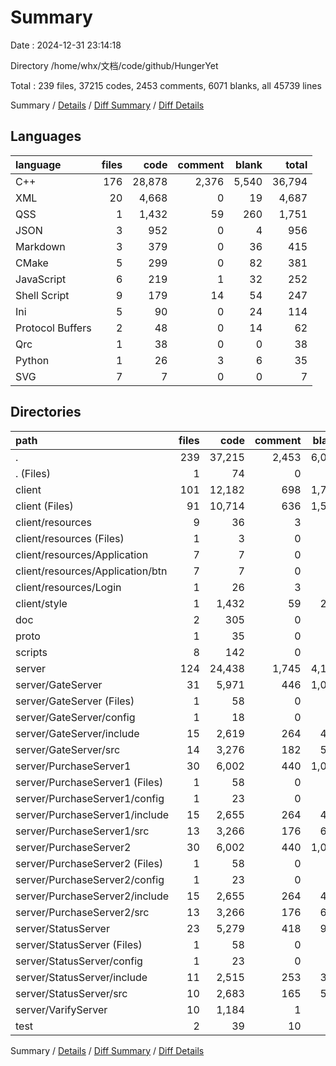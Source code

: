 # Summary

Date : 2024-12-31 23:14:18

Directory /home/whx/文档/code/github/HungerYet

Total : 239 files,  37215 codes, 2453 comments, 6071 blanks, all 45739 lines

Summary / [Details](details.md) / [Diff Summary](diff.md) / [Diff Details](diff-details.md)

## Languages
| language | files | code | comment | blank | total |
| :--- | ---: | ---: | ---: | ---: | ---: |
| C++ | 176 | 28,878 | 2,376 | 5,540 | 36,794 |
| XML | 20 | 4,668 | 0 | 19 | 4,687 |
| QSS | 1 | 1,432 | 59 | 260 | 1,751 |
| JSON | 3 | 952 | 0 | 4 | 956 |
| Markdown | 3 | 379 | 0 | 36 | 415 |
| CMake | 5 | 299 | 0 | 82 | 381 |
| JavaScript | 6 | 219 | 1 | 32 | 252 |
| Shell Script | 9 | 179 | 14 | 54 | 247 |
| Ini | 5 | 90 | 0 | 24 | 114 |
| Protocol Buffers | 2 | 48 | 0 | 14 | 62 |
| Qrc | 1 | 38 | 0 | 0 | 38 |
| Python | 1 | 26 | 3 | 6 | 35 |
| SVG | 7 | 7 | 0 | 0 | 7 |

## Directories
| path | files | code | comment | blank | total |
| :--- | ---: | ---: | ---: | ---: | ---: |
| . | 239 | 37,215 | 2,453 | 6,071 | 45,739 |
| . (Files) | 1 | 74 | 0 | 23 | 97 |
| client | 101 | 12,182 | 698 | 1,786 | 14,666 |
| client (Files) | 91 | 10,714 | 636 | 1,519 | 12,869 |
| client/resources | 9 | 36 | 3 | 7 | 46 |
| client/resources (Files) | 1 | 3 | 0 | 1 | 4 |
| client/resources/Application | 7 | 7 | 0 | 0 | 7 |
| client/resources/Application/btn | 7 | 7 | 0 | 0 | 7 |
| client/resources/Login | 1 | 26 | 3 | 6 | 35 |
| client/style | 1 | 1,432 | 59 | 260 | 1,751 |
| doc | 2 | 305 | 0 | 13 | 318 |
| proto | 1 | 35 | 0 | 10 | 45 |
| scripts | 8 | 142 | 0 | 43 | 185 |
| server | 124 | 24,438 | 1,745 | 4,184 | 30,367 |
| server/GateServer | 31 | 5,971 | 446 | 1,048 | 7,465 |
| server/GateServer (Files) | 1 | 58 | 0 | 17 | 75 |
| server/GateServer/config | 1 | 18 | 0 | 5 | 23 |
| server/GateServer/include | 15 | 2,619 | 264 | 443 | 3,326 |
| server/GateServer/src | 14 | 3,276 | 182 | 583 | 4,041 |
| server/PurchaseServer1 | 30 | 6,002 | 440 | 1,088 | 7,530 |
| server/PurchaseServer1 (Files) | 1 | 58 | 0 | 17 | 75 |
| server/PurchaseServer1/config | 1 | 23 | 0 | 6 | 29 |
| server/PurchaseServer1/include | 15 | 2,655 | 264 | 455 | 3,374 |
| server/PurchaseServer1/src | 13 | 3,266 | 176 | 610 | 4,052 |
| server/PurchaseServer2 | 30 | 6,002 | 440 | 1,088 | 7,530 |
| server/PurchaseServer2 (Files) | 1 | 58 | 0 | 17 | 75 |
| server/PurchaseServer2/config | 1 | 23 | 0 | 6 | 29 |
| server/PurchaseServer2/include | 15 | 2,655 | 264 | 455 | 3,374 |
| server/PurchaseServer2/src | 13 | 3,266 | 176 | 610 | 4,052 |
| server/StatusServer | 23 | 5,279 | 418 | 920 | 6,617 |
| server/StatusServer (Files) | 1 | 58 | 0 | 17 | 75 |
| server/StatusServer/config | 1 | 23 | 0 | 6 | 29 |
| server/StatusServer/include | 11 | 2,515 | 253 | 396 | 3,164 |
| server/StatusServer/src | 10 | 2,683 | 165 | 501 | 3,349 |
| server/VarifyServer | 10 | 1,184 | 1 | 40 | 1,225 |
| test | 2 | 39 | 10 | 12 | 61 |

Summary / [Details](details.md) / [Diff Summary](diff.md) / [Diff Details](diff-details.md)